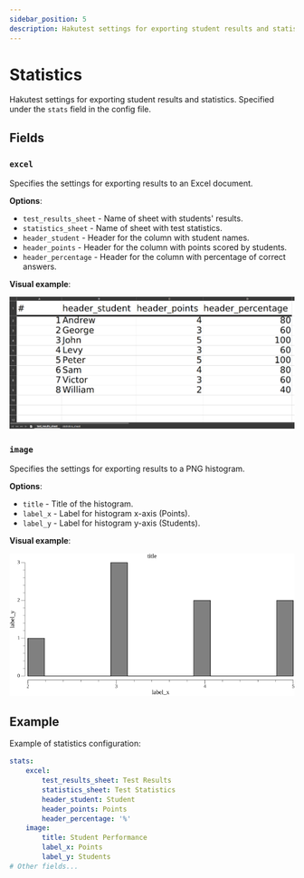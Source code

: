 ```yaml
---
sidebar_position: 5
description: Hakutest settings for exporting student results and statistics
---
```


# Statistics

Hakutest settings for exporting student results and statistics. Specified under the `stats` field in the config file.

## Fields

### `excel`

Specifies the settings for exporting results to an Excel document.

**Options**:

-   `test_results_sheet` - Name of sheet with students' results.
-   `statistics_sheet` - Name of sheet with test statistics.
-   `header_student` - Header for the column with student names.
-   `header_points` - Header for the column with points scored by students.
-   `header_percentage` - Header for the column with percentage of correct answers.

**Visual example**:

![Excel configuration example](./img/excel-example.png)

### `image`

Specifies the settings for exporting results to a PNG histogram.

**Options**:

-   `title` - Title of the histogram.
-   `label_x` - Label for histogram x-axis (Points).
-   `label_y` - Label for histogram y-axis (Students).

**Visual example**:

![Histogram configuration example](./img/histogram-example.png)

## Example

Example of statistics configuration:

```yaml title='config.yaml'
stats:
    excel:
        test_results_sheet: Test Results
        statistics_sheet: Test Statistics
        header_student: Student
        header_points: Points
        header_percentage: '%'
    image:
        title: Student Performance
        label_x: Points
        label_y: Students
# Other fields...
```
